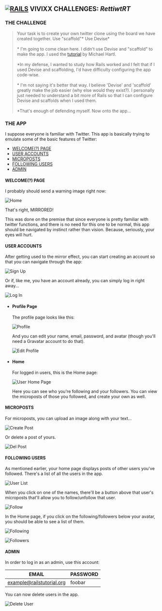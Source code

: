 ## **[![RAILS](http://i1202.photobucket.com/albums/bb362/tremor221/Vivixx/VCRoR/RoRLogo1.png "Rails")](http://rubyonrails.org/) VIVIXX CHALLENGES: _RettiwtRT_**

### THE CHALLENGE

> Your task is to create your own twitter clone using the board we have created together.
Use "scaffold"*
Use Devise*  
\
\* I'm going to come clean here. I didn't use Devise and "scaffold" to make the app. I used the [tutorial](https://www.railstutorial.org/book/static_pages) by Michael Hartl.  
\
\*In my defense, I wanted to study how Rails worked and I felt that if I used Devise and scaffolding, I'd have difficulty configuring the app code-wise.  
\
\* I'm not saying it's better that way. I believe 'Devise' and 'scaffold' greatly make the job easier (why else would they exist?). I personally just needed to understand a bit more of Rails so that I can configure Devise and scaffolds when I used them.  
\
\*That's enough of defending myself. Now onto the app...

### THE APP

I suppose everyone is familiar with Twitter. This app is basically trying to emulate some of the basic features of Twitter:

- [WELCOME(?) PAGE](#welcome-page)
- [USER ACCOUNTS](#user-accounts)
- [MICROPOSTS](#microposts)
- [FOLLOWING USERS](#following-users)
- [ADMIN](#admin)

#### WELCOME(?) PAGE

I probably should send a warning image right now:

![Home](http://i1202.photobucket.com/albums/bb362/tremor221/Vivixx/VCRoR/VCRoRRRT/01Home.png)

That's right, MIRRORED!

This was done on the premise that since everyone is pretty familiar with twitter functions, and there is no need for this one to be normal, this app should be navigated by instinct rather than vision. Because, seriously, your eyes will hurt.

#### USER ACCOUNTS

After getting used to the mirror effect, you can start creating an account so that you can navigate through the app:

![Sign Up](http://i1202.photobucket.com/albums/bb362/tremor221/Vivixx/VCRoR/VCRoRRRT/02SignUp.png)

Or if, like me, you have an account already, you can simply log in right away...

![Log In](http://i1202.photobucket.com/albums/bb362/tremor221/Vivixx/VCRoR/VCRoRRRT/03Login.png)

- #### Profile Page
    The profile page looks like this:

    ![Profile](http://i1202.photobucket.com/albums/bb362/tremor221/Vivixx/VCRoR/VCRoRRRT/04Profile.png)

    And you can edit your name, email, password, and avatar (though you'll need a Gravatar account to do that).

    ![Edit Profile](http://i1202.photobucket.com/albums/bb362/tremor221/Vivixx/VCRoR/VCRoRRRT/05EditProfile.png)

- #### Home
    For logged in users, this is the Home page:

    ![User Home Page](http://i1202.photobucket.com/albums/bb362/tremor221/Vivixx/VCRoR/VCRoRRRT/06UserHomePage.png)

    Here you can see who you're following and your followers. You can view the microposts of those you followed, and create your own as well.

#### MICROPOSTS
For microposts, you can upload an image along with your text...

![Create Post](http://i1202.photobucket.com/albums/bb362/tremor221/Vivixx/VCRoR/VCRoRRRT/07CreatePost.png)

Or delete a post of yours.

![Del Post](http://i1202.photobucket.com/albums/bb362/tremor221/Vivixx/VCRoR/VCRoRRRT/08DeletePost.png)

#### FOLLOWING USERS
As mentioned earlier, your home page displays posts of other users you've followed. There's a list of all the users in the app.

![User List](http://i1202.photobucket.com/albums/bb362/tremor221/Vivixx/VCRoR/VCRoRRRT/09UserList.png)

When you click on one of the names, there'll be a button above that user's microposts that'll allow you to follow/unfollow that user.

![Follow](http://i1202.photobucket.com/albums/bb362/tremor221/Vivixx/VCRoR/VCRoRRRT/10Follow.png)

In the Home page, if you click on the following/followers below your avatar, you should be able to see a list of them.

![Following](http://i1202.photobucket.com/albums/bb362/tremor221/Vivixx/VCRoR/VCRoRRRT/11Following.png)

![Followers](http://i1202.photobucket.com/albums/bb362/tremor221/Vivixx/VCRoR/VCRoRRRT/12Followers.png)

#### ADMIN
In order to log in as an admin, use this account:

| EMAIL | PASSWORD |
| --- | --- |
| example@railstutorial.org | foobar |

You can now delete users in the app.

![Delete User]()
